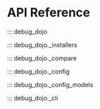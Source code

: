 # API Reference

::: debug_dojo

::: debug_dojo._installers

::: debug_dojo._compare

::: debug_dojo._config

::: debug_dojo._config_models

::: debug_dojo._cli
